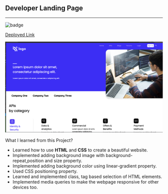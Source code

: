 
**Developer Landing Page**
--------------------------------------
-----------------------------------------
![badge](https://img.shields.io/badge/Project-9-green)   

[Deployed Link](https://developer-landing-page-by-hs.netlify.app/)


<img src="./images/developerLandingPage.png">

What I learned from this Project?

- Learned how to use **HTML** and **CSS** to create a beautiful website.
- Implemented adding background image with background-repeat,position and size property.
- Implemented adding background color using linear-gradient property.
- Used CSS positioning property.
- Learned and implemented class, tag based selection of HTML elements.
- Implemented media queries to make the webpage responsive for other devices too.

